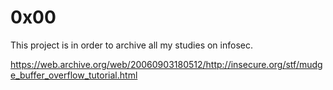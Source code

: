 # 0x00

This project is in order to archive all my studies on infosec.

https://web.archive.org/web/20060903180512/http://insecure.org/stf/mudge_buffer_overflow_tutorial.html
